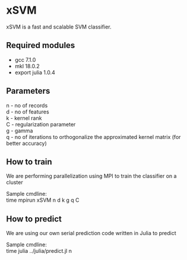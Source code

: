 # xSVM
xSVM is a fast and scalable SVM classifier.

## Required modules
- gcc 7.1.0  
- mkl 18.0.2  
- export julia 1.0.4  

## Parameters
n - no of records  
d - no of features  
k - kernel rank  
C - regularization parameter   
g - gamma  
q - no of iterations to orthogonalize the approximated kernel matrix (for better accuracy)  

## How to train
We are performing parallelization using MPI to train the classifier on a cluster

Sample cmdline:  
time mpirun xSVM <data set file path> n d k g q C

## How to predict
We are using our own serial prediction code written in Julia to predict

Sample cmdline:   
time julia ../julia/predict.jl <model file name> <data set file path> n
